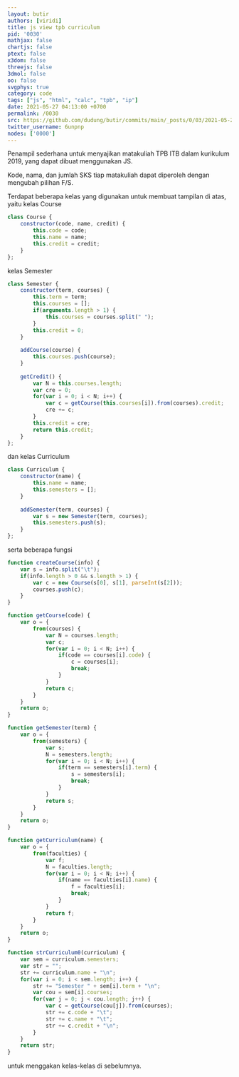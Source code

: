 ```yaml
---
layout: butir
authors: [viridi]
title: js view tpb curriculum
pid: '0030'
mathjax: false
chartjs: false
ptext: false
x3dom: false
threejs: false
3dmol: false
oo: false
svgphys: true
category: code
tags: ["js", "html", "calc", "tpb", "ip"]
date: 2021-05-27 04:13:00 +0700
permalink: /0030
src: https://github.com/dudung/butir/commits/main/_posts/0/03/2021-05-25-js-view-tpb-curriculum.md
twitter_username: 6unpnp
nodes: ['0000']
---
```

Penampil sederhana untuk menyajikan matakuliah TPB ITB dalam kurikulum 2019, yang dapat dibuat menggunakan JS.

<script src="/assets/js/app/js-view-tpb-curriculum.js"></script>

<script>
</script>

Kode, nama, dan jumlah SKS tiap matakuliah dapat diperoleh dengan mengubah pilihan F/S.

Terdapat beberapa kelas yang digunakan untuk membuat tampilan di atas, yaitu kelas Course

```javascript
class Course {
	constructor(code, name, credit) {
		this.code = code;
		this.name = name;
		this.credit = credit;
	}
};
```

kelas Semester

```javascript
class Semester {
	constructor(term, courses) {
		this.term = term;
		this.courses = [];
		if(arguments.length > 1) {
			this.courses = courses.split(" ");
		}
		this.credit = 0;
	}
	
	addCourse(course) {
		this.courses.push(course);
	}
	
	getCredit() {
		var N = this.courses.length;
		var cre = 0;
		for(var i = 0; i < N; i++) {
			var c = getCourse(this.courses[i]).from(courses).credit;
			cre += c;
		}
		this.credit = cre;
		return this.credit;
	}
};
```

dan kelas Curriculum

```javascript
class Curriculum {
	constructor(name) {
		this.name = name;
		this.semesters = [];
	}
	
	addSemester(term, courses) {
		var s = new Semester(term, courses);
		this.semesters.push(s);
	}
};
```

serta beberapa fungsi

```javascript
function createCourse(info) {
	var s = info.split("\t");
	if(info.length > 0 && s.length > 1) {
		var c = new Course(s[0], s[1], parseInt(s[2]));
		courses.push(c);
	}
}

function getCourse(code) {
	var o = {
		from(courses) {
			var N = courses.length;
			var c;
			for(var i = 0; i < N; i++) {
				if(code == courses[i].code) {
					c = courses[i];
					break;
				}	
			}
			return c;
		}
	}
	return o;
}

function getSemester(term) {
	var o = {
		from(semesters) {
			var s;
			N = semesters.length;
			for(var i = 0; i < N; i++) {
				if(term == semesters[i].term) {
					s = semesters[i];
					break;
				}
			}
			return s;
		}
	}
	return o;
}

function getCurriculum(name) {
	var o = {
		from(faculties) {
			var f;
			N = faculties.length;
			for(var i = 0; i < N; i++) {
				if(name == faculties[i].name) {
					f = faculties[i];
					break;
				}
			}
			return f;
		}
	}
	return o;
}

function strCurriculum0(curriculum) {
	var sem = curriculum.semesters;
	var str = "";
	str += curriculum.name + "\n";
	for(var i = 0; i < sem.length; i++) {
		str += "Semester " + sem[i].term + "\n";
		var cou = sem[i].courses;
		for(var j = 0; j < cou.length; j++) {
			var c = getCourse(cou[j]).from(courses);
			str += c.code + "\t";
			str += c.name + "\t";
			str += c.credit + "\n";
		}
	}
	return str;
}
```

untuk menggakan kelas-kelas di sebelumnya.
